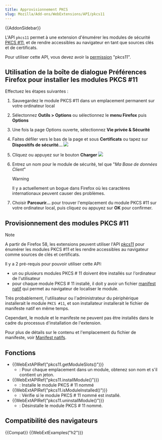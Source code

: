 ```yaml
---
title: Approvisionnement PKCS
slug: Mozilla/Add-ons/WebExtensions/API/pkcs11
---
```


{{AddonSidebar}}

L'API `pkcs11` permet à une extension d'énumérer les modules de sécurité [PKCS #11](https://en.wikipedia.org/wiki/PKCS_11), et de rendre accessibles au navigateur en tant que sources clés et de certificats.

Pour utiliser cette API, vous devez avoir la [permission](/fr/Add-ons/WebExtensions/manifest.json/permissions) "pkcs11".

## Utilisation de la boîte de dialogue Préférences Firefox pour installer les modules PKCS #11

Effectuez les étapes suivantes :

1. Sauvegardez le module PKCS #11 dans un emplacement permanent sur votre ordinateur local
2. Sélectonnez **Outils > Options** ou sélectionnez le **menu Firefox** puis **Options**
3. Une fois la page Options ouverte, sélectionnez **Vie privée & Sécurité**
4. Faites défiler vers le bas de la page et sous **Certificats** ou tapez sur **Dispositifs de sécurité...
   ![](device_manager.png)**
5. Cliquez ou appuyez sur le bouton **Charger**
   ![](load_device_driver.png)
6. Entrez un nom pour le module de sécurité, tel que "_Ma Base de données Client_"

   > [!WARNING]
   > Il y a actuellement un bogue dans Firefox où les caractères internationaux peuvent causer des problèmes.

7. Choisir **Parcourir...** pour trouver l'emplacement du module PKCS #11 sur votre ordinateur local, puis cliquez ou appuyez sur **OK** pour confirmer.

<!---->

## Provisionnement des modules PKCS #11

> [!NOTE]
> A partir de Firefox 58, les extensions peuvent utiliser l'API [pkcs11](/fr/Add-ons/WebExtensions/API/pkcs11) pour énumérer les modules PKCS #11 et les rendre accessibles au navigateur comme sources de clés et certificats.

Il y a 2 pré-requis pour pouvoir utiliser cette API:

- un ou plusieurs modules PKCS # 11 doivent être installés sur l'ordinateur de l'utilisateur
- pour chaque module PKCS # 11 installé, il doit y avoir un fichier [manifest natif](/fr/Add-ons/WebExtensions/manifests_native) qui permet au navigateur de localiser le module.

Très probablement, l'utilisateur ou l'administrateur du périphérique installerait le module `PKCS #11`, et son installateur installerait le fichier de manifeste natif en même temps.

Cependant, le module et le manifeste ne peuvent pas être installés dans le cadre du processus d'installation de l'extension.

Pour plus de détails sur le contenu et l'emplacement du fichier de manifeste, voir [Manifest natifs](/fr/Add-ons/WebExtensions/Native_manifests).

## Fonctions

- {{WebExtAPIRef("pkcs11.getModuleSlots()")}}
  - : Pour chaque emplacement dans un module, obtenez son nom et s'il contient un jeton.
- {{WebExtAPIRef("pkcs11.installModule()")}}
  - : Installe le module PKCS # 11 nommé
- {{WebExtAPIRef("pkcs11.isModuleInstalled()")}}
  - : Vérifie si le module PKCS # 11 nommé est installé.
- {{WebExtAPIRef("pkcs11.uninstallModule()")}}
  - : Désinstalle le module PKCS # 11 nommé.

## Compatibilité des navigateurs

{{Compat}} {{WebExtExamples("h2")}}
